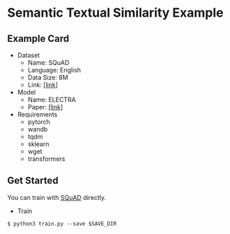 # Semantic Textual Similarity Example
  
## Example Card
  
- Dataset
  - Name: SQuAD
  - Language: English
  - Data Size: 8M  
  - Link: [[link]](https://huggingface.co/datasets/openwebtext#data-fields)
- Model
  - Name: ELECTRA
  - Paper: [[link]](https://arxiv.org/abs/2003.10555)
- Requirements
  - pytorch
  - wandb
  - tqdm  
  - sklearn
  - wget
  - transformers
  
## Get Started
  
You can train with [SQuAD](https://rajpurkar.github.io/SQuAD-explorer/) directly.     
    
- Train

```
$ python3 train.py --save $SAVE_DIR
```
